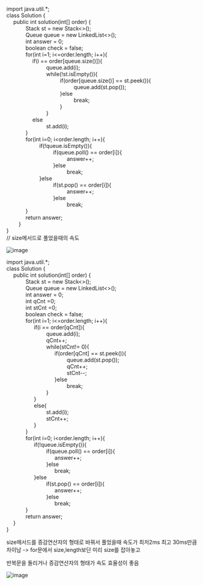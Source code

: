 import java.util.*;<br>
class Solution {<br>
   public int solution(int[] order) {<br>
      Stack<Integer> st = new Stack<>();<br>
      Queue<Integer> queue = new LinkedList<>();<br>
      int answer = 0;<br>
      boolean check = false;<br>
      for(int i=1; i<=order.length; i++){<br>
        if(i == order[queue.size()]){<br>
            queue.add(i);<br>
            while(!st.isEmpty()){<br>
                if(order[queue.size()] == st.peek()){<br>
                    queue.add(st.pop());<br>
                }else<br>
                    break;<br>
                }<br>
            }<br>
        else<br>
            st.add(i);<br>
      }<br>
      for(int i=0; i<order.length; i++){<br>
          if(!queue.isEmpty()){<br>
              if(queue.poll() == order[i]){<br>
                  answer++;<br>
              }else<br>
                  break;<br>
          }else<br>
              if(st.pop() == order[i]){<br>
                  answer++;<br>
              }else<br>
                  break;<br>
      }<br>
      return answer;<br>
    }<br>
}<br>
// size메서드로 풀었을때의 속도
  
![image](https://user-images.githubusercontent.com/98382954/198747652-d363caca-3b02-4638-81ed-959fec196f60.png)<br>
 
import java.util.*;<br>
class Solution {<br>
   public int solution(int[] order) {<br>
        Stack<Integer> st = new Stack<>();<br>
        Queue<Integer> queue = new LinkedList<>();<br>
        int answer = 0;<br>
        int qCnt =0;<br>
        int stCnt =0;<br>
        boolean check = false;<br>
        for(int i=1; i<=order.length; i++){<br>
            if(i == order[qCnt]){<br>
                queue.add(i);<br>
                qCnt++;<br>
                while(stCnt!= 0){<br>
                    if(order[qCnt] == st.peek()){<br>
                        queue.add(st.pop());<br>
                        qCnt++;<br>
                        stCnt--;<br>
                    }else<br>
                        break;<br>
                }<br>
            }<br>
            else{<br>
                st.add(i);<br>
                stCnt++;<br>
            }<br>
        }<br>
        for(int i=0; i<order.length; i++){<br>
            if(!queue.isEmpty()){<br>
                if(queue.poll() == order[i]){<br>
                    answer++;<br>
                }else<br>
                    break;<br>
            }else<br>
                if(st.pop() == order[i]){<br>
                    answer++;<br>
                }else<br>
                    break;<br>
        }<br>
        return answer;<br>
    }<br>
}  <br>
  
size메서드를 증감연산자의 형태로 바꿔서 풀었을때 속도가 최저2ms 최고 30ms만큼 차이남 -> for문에서 size,length보단 미리 size를 잡아놓고 
  
반복문을 돌리거나 증감연산자의 형태가 속도 효율성이 좋음
  
![image](https://user-images.githubusercontent.com/98382954/198748280-82238313-9c3c-4fbf-9cbe-a23c5c910913.png)
